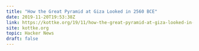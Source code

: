 ```yaml
---
title: "How the Great Pyramid at Giza Looked in 2560 BCE"
date: 2019-11-20T19:53:38Z
link: https://kottke.org/19/11/how-the-great-pyramid-at-giza-looked-in-2560-bce?utm_medium=RSS&utm_source=hune
site: kottke.org
topic: Hacker News
draft: false
---
```


